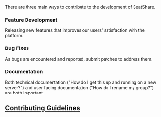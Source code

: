 There are three main ways to contribute to the development of SeatShare.

### Feature Development

Releasing new features that improves our users' satisfaction with the platform.

### Bug Fixes

As bugs are encountered and reported, submit patches to address them.

### Documentation

Both technical documentation ("How do I get this up and running on a new server?") and user facing documentation ("How do I rename my group?") are both important.

## [Contributing Guidelines](./wiki/Contributing)